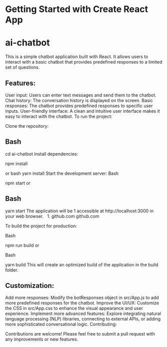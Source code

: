 # Getting Started with Create React App
# ai-chatbot

This is a simple chatbot application built with React. It allows users to interact with a basic chatbot that provides predefined responses to a limited set of questions.

## Features:

User input: Users can enter text messages and send them to the chatbot.
Chat history: The conversation history is displayed on the screen.
Basic responses: The chatbot provides predefined responses to specific user inputs.
User-friendly interface: A clean and intuitive user interface makes it easy to interact with the chatbot.
To run the project:

Clone the repository:

## Bash
cd ai-chatbot
Install dependencies:

   npm install

or
bash
yarn install
Start the development server:
Bash

npm start
or
## Bash
yarn start
The application will be 1  accessible at http://localhost:3000 in your web browser.   
 1. 
github.com
github.com

To build the project for production:

Bash

npm run build
or

Bash

yarn build
This will create an optimized build of the application in the build folder.

## Customization:

Add more responses: Modify the botResponses object in src/App.js to add more predefined responses for the chatbot.
Improve the UI/UX: Customize the CSS in src/App.css to enhance the visual appearance and user experience.
Implement more advanced features: Explore integrating natural language processing (NLP) libraries, connecting to external APIs, or adding more sophisticated conversational logic.
Contributing:

Contributions are welcome! Please feel free to submit a pull request with any improvements or new features.
